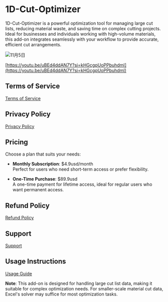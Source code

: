 # 1D-Cut-Optimizer
1D-Cut-Optimizer is a powerful optimization tool for managing large cut lists, reducing material waste, and saving time on complex cutting projects. Ideal for businesses and individuals working with high-volume materials, this add-on integrates seamlessly with your workflow to provide accurate, efficient cut arrangements.

![11月5日](https://github.com/user-attachments/assets/eddc897a-1f95-496d-b4e4-4c92872b49a1)

[https://youtu.be/uBEd4ddAN7Y?si=kHGcgpUoPPbuhdmI](https://youtu.be/uBEd4ddAN7Y?si=kHGcgpUoPPbuhdmI)

## Terms of Service
[Terms of Service](https://kai-flexi.github.io/1D-Cut-Optimizer/terms-of-service)

## Privacy Policy
[Privacy Policy](https://kai-flexi.github.io/1D-Cut-Optimizer/privacy-policy)

## Pricing

Choose a plan that suits your needs:

- **Monthly Subscription**: $4.9usd/month  
  Perfect for users who need short-term access or prefer flexibility.

- **One-Time Purchase**: $89.9usd  
  A one-time payment for lifetime access, ideal for regular users who want permanent access.

## Refund Policy
[Refund Policy](https://kai-flexi.github.io/1D-Cut-Optimizer/refund-policy)

## Support
[Support](https://kai-flexi.github.io/1D-Cut-Optimizer/support)

## Usage Instructions
[Usage Guide](https://kai-flexi.github.io/1D-Cut-Optimizer/usage)

**Note**: This add-on is designed for handling large cut list data, making it suitable for complex optimization needs. For smaller-scale material cut data, Excel's solver may suffice for most optimization tasks.
